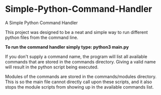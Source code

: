 # Simple-Python-Command-Handler
A Simple Python Command Handler

This project was designed to be a neat and simple way to run different python files from the command line. 

**To run the command handler simply type: python3 main.py <commandname>**

If you don't supply a command name, the program will list all available commands that are stored in the commands directory. Giving a valid name will result in the python script being executed.

Modules of the commands are stored in the commands/modules directory. This is so the main file cannot directly call upon these scripts, and it also stops the module scripts from showing up in the available commands list.
